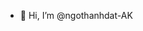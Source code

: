 - 👋 Hi, I’m @ngothanhdat-AK


<!---
ngothanhdat-AK/ngothanhdat-AK is a ✨ special ✨ repository because its `README.md` (this file) appears on your GitHub profile.
You can click the Preview link to take a look at your changes.
--->
